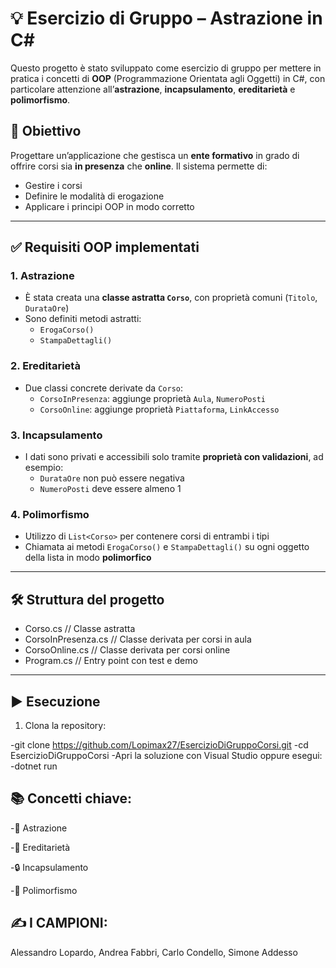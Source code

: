 # 💡 Esercizio di Gruppo – Astrazione in C#

Questo progetto è stato sviluppato come esercizio di gruppo per mettere in pratica i concetti di **OOP** (Programmazione Orientata agli Oggetti) in C#, con particolare attenzione all’**astrazione**, **incapsulamento**, **ereditarietà** e **polimorfismo**.

## 🧠 Obiettivo

Progettare un’applicazione che gestisca un **ente formativo** in grado di offrire corsi sia **in presenza** che **online**. Il sistema permette di:

- Gestire i corsi
- Definire le modalità di erogazione
- Applicare i principi OOP in modo corretto

---

## ✅ Requisiti OOP implementati

### 1. Astrazione
- È stata creata una **classe astratta `Corso`**, con proprietà comuni (`Titolo`, `DurataOre`)
- Sono definiti metodi astratti:
  - `ErogaCorso()`
  - `StampaDettagli()`

### 2. Ereditarietà
- Due classi concrete derivate da `Corso`:
  - `CorsoInPresenza`: aggiunge proprietà `Aula`, `NumeroPosti`
  - `CorsoOnline`: aggiunge proprietà `Piattaforma`, `LinkAccesso`

### 3. Incapsulamento
- I dati sono privati e accessibili solo tramite **proprietà con validazioni**, ad esempio:
  - `DurataOre` non può essere negativa
  - `NumeroPosti` deve essere almeno 1

### 4. Polimorfismo
- Utilizzo di `List<Corso>` per contenere corsi di entrambi i tipi
- Chiamata ai metodi `ErogaCorso()` e `StampaDettagli()` su ogni oggetto della lista in modo **polimorfico**

---

## 🛠️ Struttura del progetto
- Corso.cs // Classe astratta
- CorsoInPresenza.cs // Classe derivata per corsi in aula
- CorsoOnline.cs // Classe derivata per corsi online
- Program.cs // Entry point con test e demo

---

## ▶️ Esecuzione

1. Clona la repository:

-git clone https://github.com/Lopimax27/EsercizioDiGruppoCorsi.git
-cd EsercizioDiGruppoCorsi
-Apri la soluzione con Visual Studio oppure esegui:
-dotnet run


## 📚 Concetti chiave:

-🧱 Astrazione

-🔗 Ereditarietà

-🔒 Incapsulamento

-🔁 Polimorfismo

## ✍️ I CAMPIONI:
Alessandro Lopardo, Andrea Fabbri, Carlo Condello, Simone Addesso
